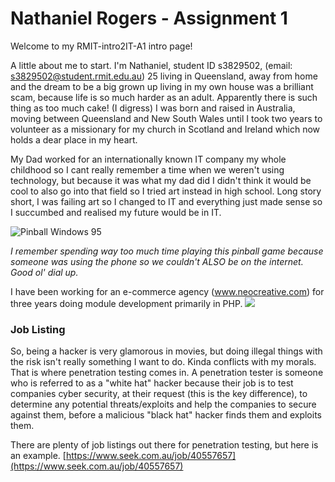 # Nathaniel Rogers - Assignment 1

Welcome to my RMIT-intro2IT-A1 intro page!

A little about me to start. I'm Nathaniel, student ID s3829502, (email: [s3829502@student.rmit.edu.au](mailto:s3829502@student.rmit.edu.au)) 25 living in Queensland, away from home and the dream to be a big grown up living in my own house was a brilliant scam, because life is so much harder as an adult. Apparently there is such thing as too much cake! (I digress) I was born and raised in Australia, moving between Queensland and New South Wales until I took two years to volunteer as a missionary for my church in Scotland and Ireland which now holds a dear place in my heart.

My Dad worked for an internationally known IT company my whole childhood so I cant really remember a time when we weren't using technology, but because it was what my dad did I didn't think it would be cool to also go into that field so I tried art instead in high school. Long story short, I was failing art so I changed to IT and everything just made sense so I succumbed and realised my future would be in IT.

![Pinball Windows 95](http://www.neoegm.com/wp-content/uploads/2009/08/Pinball_Cracker_Game.png)

*I remember spending way too much time playing this pinball game because someone was using the phone so we couldn't ALSO be on the internet. Good ol' dial up.*

I have been working for an e-commerce agency (www.neocreative.com) for three years doing module development primarily in PHP.
[<img src="https://mirasvit.com/media/partnership/neocreative-logo-tag.png">](http://www.neocreative.com/)
<!-- ![Neocreative Logo](https://mirasvit.com/media/partnership/neocreative-logo-tag.png) -->

### Job Listing
So, being a hacker is very glamorous in movies, but doing illegal things with the risk isn't really something I want to do. Kinda conflicts with my morals. That is where penetration testing comes in.
A penetration tester is someone who is referred to as a "white hat" hacker because their job is to test companies cyber security, at their request (this is the key difference), to determine any potential threats/exploits and help the companies to secure against them, before a malicious "black hat" hacker finds them and exploits them.

There are plenty of job listings out there for penetration testing, but here is an example.
[https://www.seek.com.au/job/40557657](https://www.seek.com.au/job/40557657)



